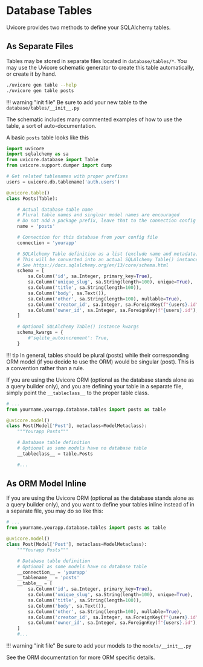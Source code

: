 # Database Tables


Uvicore provides two methods to define your SQLAlchemy tables.


## As Separate Files

Tables may be stored in separate files located in `database/tables/*`.  You may use the Uvicore schematic generator to create this table automatically, or create it by hand.



```bash
./uvicore gen table --help
./uvicore gen table posts
```

!!! warning "init file"
    Be sure to add your new table to the `database/tables/__init__.py`

The schematic includes many commented examples of how to use the table, a sort of auto-documentation.

A basic `posts` table looks like this
```python
import uvicore
import sqlalchemy as sa
from uvicore.database import Table
from uvicore.support.dumper import dump

# Get related tablenames with proper prefixes
users = uvicore.db.tablename('auth.users')

@uvicore.table()
class Posts(Table):

    # Actual database table name
    # Plural table names and singluar model names are encouraged
    # Do not add a package prefix, leave that to the connection config
    name = 'posts'

    # Connection for this database from your config file
    connection = 'yourapp'

    # SQLAlchemy Table definition as a list (exclude name and metadata)
    # This will be converted into an actual SQLAlchemy Table() instance
    # See https://docs.sqlalchemy.org/en/13/core/schema.html
    schema = [
        sa.Column('id', sa.Integer, primary_key=True),
        sa.Column('unique_slug', sa.String(length=100), unique=True),
        sa.Column('title', sa.String(length=100)),
        sa.Column('body', sa.Text()),
        sa.Column('other', sa.String(length=100), nullable=True),
        sa.Column('creator_id', sa.Integer, sa.ForeignKey(f"{users}.id"), nullable=False),
        sa.Column('owner_id', sa.Integer, sa.ForeignKey(f"{users}.id"), nullable=False),
    ]

    # Optional SQLAlchemy Table() instance kwargs
    schema_kwargs = {
        #'sqlite_autoincrement': True,
    }
```

!!! tip
    In general, tables should be plural (posts) while their corresponding ORM model (if you decide to use the ORM) would be singular (post).  This is a convention rather than a rule.


If you are using the Uvicore ORM (optional as the database stands alone as a query builder only), and you are defining your table in a separate file, simply point the `__tableclass__` to the proper table class.

```python
# ...
from yourname.yourapp.database.tables import posts as table

@uvicore.model()
class Post(Model['Post'], metaclass=ModelMetaclass):
    """Yourapp Posts"""

    # Database table definition
    # Optional as some models have no database table
    __tableclass__ = table.Posts

    #...
```


## As ORM Model Inline

If you are using the Uvicore ORM (optional as the database stands alone as a query builder only), and you want to define your tables inline instead of in a separate file, you may do so like this:

```python
# ...
from yourname.yourapp.database.tables import posts as table

@uvicore.model()
class Post(Model['Post'], metaclass=ModelMetaclass):
    """Yourapp Posts"""

    # Database table definition
    # Optional as some models have no database table
    __connection__ = 'yourapp'
    __tablename__ = 'posts'
    __table__ = [
        sa.Column('id', sa.Integer, primary_key=True),
        sa.Column('unique_slug', sa.String(length=100), unique=True),
        sa.Column('title', sa.String(length=100)),
        sa.Column('body', sa.Text()),
        sa.Column('other', sa.String(length=100), nullable=True),
        sa.Column('creator_id', sa.Integer, sa.ForeignKey(f"{users}.id"), nullable=False),
        sa.Column('owner_id', sa.Integer, sa.ForeignKey(f"{users}.id"), nullable=False),
    ]
    #...
```

!!! warning "init file"
    Be sure to add your models to the `models/__init__.py`

See the ORM documentation for more ORM specific details.
